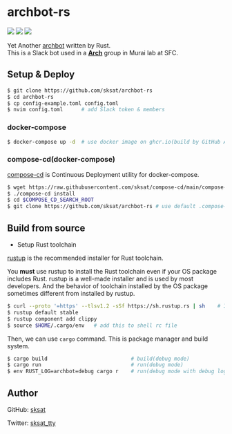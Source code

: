# archbot-rs

![](https://github.com/sksat/archbot-rs/actions/workflows/ci.yml/badge.svg)
![](https://github.com/sksat/archbot-rs/actions/workflows/build-image.yml/badge.svg)
![](https://img.shields.io/docker/image-size/sksat/archbot-rs)

Yet Another [archbot](https://github.com/sfc-arch/archbot) written by Rust.  
This is a Slack bot used in a [**Arch**](https://arch.sfc.wide.ad.jp/) group in Murai lab at SFC.

## Setup & Deploy

```sh
$ git clone https://github.com/sksat/archbot-rs
$ cd archbot-rs
$ cp config-example.toml config.toml
$ nvim config.toml      # add Slack token & members
```

### docker-compose

```sh
$ docker-compose up -d  # use docker image on ghcr.io(build by GitHub Actions)
```

### compose-cd(docker-compose)

[compose-cd](https://github.com/sksat/compose-cd) is Continuous Deployment utility for docker-compose.

```sh
$ wget https://raw.githubusercontent.com/sksat/compose-cd/main/compose-cd
$ ./compose-cd install
$ cd $COMPOSE_CD_SEARCH_ROOT
$ git clone https://github.com/sksat/archbot-rs # use default .compose-cd
```

## Build from source

- Setup Rust toolchain

[rustup](https://rustup.rs) is the recommended installer for Rust toolchain.

You **must** use rustup to install the Rust toolchain even if your OS package includes Rust.
rustup is a well-made installer and is used by most developers.
And the behavior of toolchain installed by the OS package sometimes different from installed by rustup.

```sh
$ curl --proto '=https' --tlsv1.2 -sSf https://sh.rustup.rs | sh    # Install rustup
$ rustup default stable
$ rustup component add clippy
$ source $HOME/.cargo/env   # add this to shell rc file
```

Then, we can use `cargo` command.
This is package manager and build system.

```sh
$ cargo build                           # build(debug mode)
$ cargo run                             # run(debug mode)
$ env RUST_LOG=archbot=debug cargo r    # run(debug mode with debug log)
```

## Author

GitHub: [sksat](https://github.com/sksat)

Twitter: [sksat_tty](https://twitter.com/sksat_tty)
